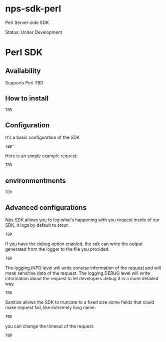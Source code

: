 # nps-sdk-perl
Perl Server-side SDK

Status: Under Development

#  Perl SDK
 

## Availability
Supports Perl TBD


## How to install

```
TBD
```

## Configuration

It's a basic configuration of the SDK

```perl
TBD"
```

Here is an simple example request:

```perl
TBD
```

## environmentments

```perl
TBD
```

## Advanced configurations

Nps SDK allows you to log what’s happening with you request inside of our SDK, it logs by default to stout.

```perl
TBD
```


If you have the debug option enabled, the sdk can write the output generated from the logger to the file you provided.

```perl
TBD
```

The logging.INFO level will write concise information of the request and will mask sensitive data of the request. 
The logging.DEBUG level will write information about the request to let developers debug it in a more detailed way.

```perl
TBD
```

Sanitize allows the SDK to truncate to a fixed size some fields that could make request fail, like extremely long name.

```perl
TBD
```

you can change the timeout of the request.

```perl
TBD
```

